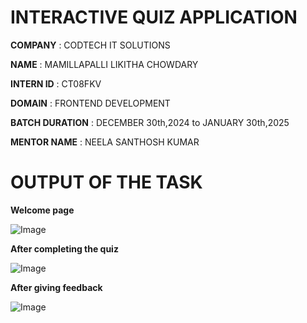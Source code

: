 # INTERACTIVE QUIZ APPLICATION

**COMPANY** : CODTECH IT SOLUTIONS 

**NAME** : MAMILLAPALLI LIKITHA CHOWDARY

**INTERN ID** : CT08FKV

**DOMAIN** : FRONTEND DEVELOPMENT

**BATCH DURATION** : DECEMBER 30th,2024 to JANUARY 30th,2025

**MENTOR NAME** : NEELA SANTHOSH KUMAR 

# OUTPUT OF THE TASK

**Welcome page**

![Image](https://github.com/user-attachments/assets/cc5acac0-1045-4d96-9a84-57f957d9f0b0)

**After completing the quiz**

![Image](https://github.com/user-attachments/assets/352aa3cb-ba67-42f3-ae35-a9fad2db402c)

**After giving feedback**

![Image](https://github.com/user-attachments/assets/9203e190-28b8-46c4-8c71-a5946a21b89a)
